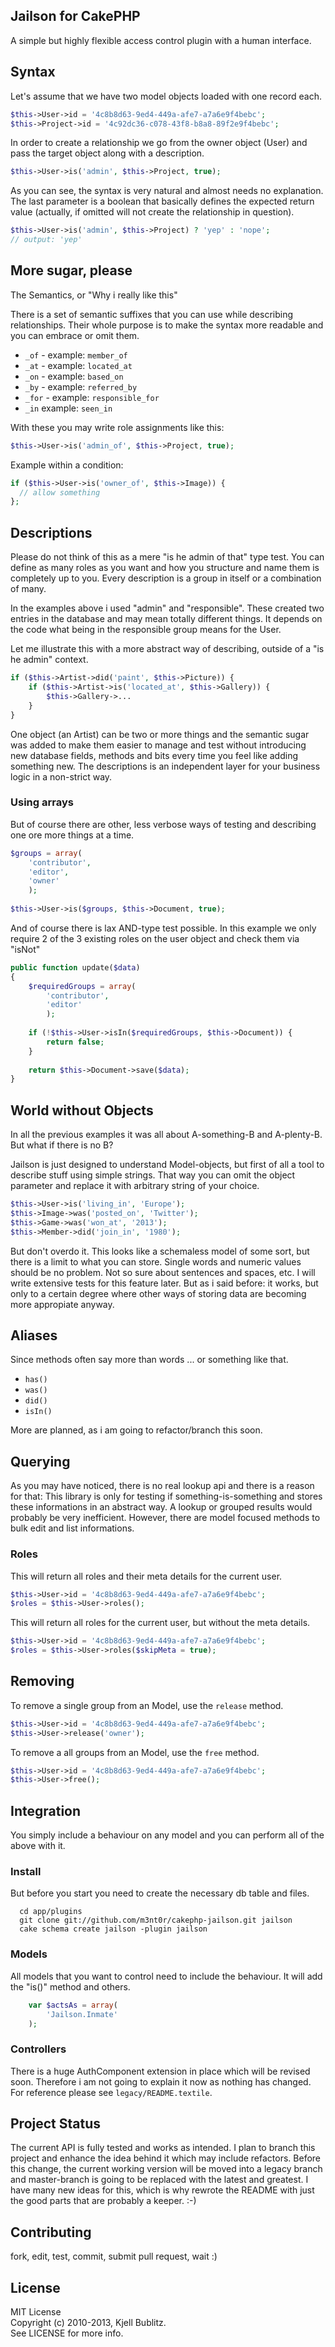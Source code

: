 Jailson for CakePHP
-----------------------
A simple but highly flexible access control plugin with a human interface.


Syntax
----------------------
Let's assume that we have two model objects loaded with one record each. 

```php
$this->User->id = '4c8b8d63-9ed4-449a-afe7-a7a6e9f4bebc';
$this->Project->id = '4c92dc36-c078-43f8-b8a8-89f2e9f4bebc';
```

In order to create a relationship we go from the owner object (User) and pass the target object along
with a description.

```php
$this->User->is('admin', $this->Project, true);
```

As you can see, the syntax is very natural and almost needs no explanation. The last parameter is a
boolean that basically defines the expected return value (actually, if omitted will not create the
relationship in question).

```php
$this->User->is('admin', $this->Project) ? 'yep' : 'nope';
// output: 'yep'
```

More sugar, please
----------------------
The Semantics, or "Why i really like this"

There is a set of semantic suffixes that you can use while describing relationships. Their whole purpose
is to make the syntax more readable and you can embrace or omit them.

* `_of` - example: `member_of`
* `_at` - example: `located_at`
* `_on` - example: `based_on`
* `_by` - example: `referred_by`
* `_for` - example: `responsible_for`
* `_in` example: `seen_in`

With these you may write role assignments like this:

```php
$this->User->is('admin_of', $this->Project, true);
```

Example within a condition:
```php
if ($this->User->is('owner_of', $this->Image)) {
  // allow something
};
```

Descriptions
----------------------
Please do not think of this as a mere "is he admin of that" type test. You can define as many roles as you
want and how you structure and name them is completely up to you. Every description is a group in itself or a
combination of many.

In the examples above i used "admin" and "responsible". These created two entries in the database and may
mean totally different things. It depends on the code what being in the responsible group means for the User.

Let me illustrate this with a more abstract way of describing, outside of a "is he admin" context.

```php
if ($this->Artist->did('paint', $this->Picture)) {
    if ($this->Artist->is('located_at', $this->Gallery)) {
        $this->Gallery->...
    }
}
```

One object (an Artist) can be two or more things and the semantic sugar was added to make them easier to
manage and test without introducing new database fields, methods and bits every time you feel like adding
something new. The descriptions is an independent layer for your business logic in a non-strict way.

### Using arrays

But of course there are other, less verbose ways of testing and describing one ore more things at a time. 

```php
$groups = array(
    'contributor',  
    'editor',
    'owner'
    );
    
$this->User->is($groups, $this->Document, true);
```

And of course there is lax AND-type test possible. In this example we only require 2 of the 3 existing roles
on the user object and check them via "isNot"

```php
public function update($data)
{
    $requiredGroups = array(
        'contributor',
        'editor'
        );
    
    if (!$this->User->isIn($requiredGroups, $this->Document)) {
        return false;
    }
    
    return $this->Document->save($data);
}
```

World without Objects
----------------------
In all the previous examples it was all about A-something-B and A-plenty-B. But what if there is no B?

Jailson is just designed to understand Model-objects, but first of all a tool to describe stuff using simple strings.
That way you can omit the object parameter and replace it with arbitrary string of your choice.

```php
$this->User->is('living_in', 'Europe');
$this->Image->was('posted_on', 'Twitter');
$this->Game->was('won_at', '2013');
$this->Member->did('join_in', '1980');
```

But don't overdo it. This looks like a schemaless model of some sort, but there is a limit to what you can store.
Single words and numeric values should be no problem. Not so sure about sentences and spaces, etc. I will write
extensive tests for this feature later. But as i said before: it works, but only to a certain degree where other
ways of storing data are becoming more appropiate anyway.

Aliases
----------------------
Since methods often say more than words ... or something like that.

* `has()`
* `was()`
* `did()`
* `isIn()`

More are planned, as i am going to refactor/branch this soon.


Querying
----------------------
As you may have noticed, there is no real lookup api and there is a reason for that: This library is only for
testing if something-is-something and stores these informations in an abstract way. A lookup or grouped results
would probably be very inefficient. However, there are model focused methods to bulk edit and list informations.

### Roles
This will return all roles and their meta details for the current user.

```php
$this->User->id = '4c8b8d63-9ed4-449a-afe7-a7a6e9f4bebc';
$roles = $this->User->roles();
```

This will return all roles for the current user, but without the meta details.

```php
$this->User->id = '4c8b8d63-9ed4-449a-afe7-a7a6e9f4bebc';
$roles = $this->User->roles($skipMeta = true);
```

Removing
----------------------

To remove a single group from an Model, use the `release` method.
```php
$this->User->id = '4c8b8d63-9ed4-449a-afe7-a7a6e9f4bebc';
$this->User->release('owner');
```

To remove a all groups from an Model, use the `free` method.
```php
$this->User->id = '4c8b8d63-9ed4-449a-afe7-a7a6e9f4bebc';
$this->User->free(); 
```



Integration
----------------------
You simply include a behaviour on any model and you can perform all of the above with it.

### Install
But before you start you need to create the necessary db table and files.
```
  cd app/plugins
  git clone git://github.com/m3nt0r/cakephp-jailson.git jailson
  cake schema create jailson -plugin jailson
```

### Models
All models that you want to control need to include the behaviour. It will add the "is()" method and others.
```php
    var $actsAs = array(
        'Jailson.Inmate'
    );
```

### Controllers
There is a huge AuthComponent extension in place which will be revised soon. Therefore i am not going to
explain it now as nothing has changed. For reference please see `legacy/README.textile`. 


Project Status
----------------------
The current API is fully tested and works as intended. I plan to branch this project and enhance the idea
behind it which may include refactors. Before this change, the current working version will be moved
into a legacy branch and master-branch is going to be replaced with the latest and greatest. I have many
new ideas for this, which is why rewrote the README with just the good parts that are probably a keeper. :-)

Contributing
----------------------
fork, edit, test, commit, submit pull request, wait :)


License
----------------------
MIT License  
Copyright (c) 2010-2013, Kjell Bublitz.  
See LICENSE for more info.


